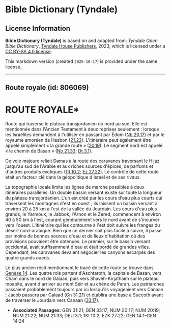 # Bible Dictionary (Tyndale)

## License Information

**Bible Dictionary (Tyndale)** is based on and adapted from: _Tyndale Open Bible Dictionary_, [Tyndale House Publishers](https://tyndaleopenresources.com/), 2023, which is licensed under a [CC BY-SA 4.0 license](https://creativecommons.org/licenses/by-sa/4.0/legalcode.en).

This markdown version (created `2025-10-17`) is provided under the same license.



--------------------------------

## Route royale (id: 806069)

ROUTE ROYALE\*
==============

Route qui traverse le plateau transjordanien du nord au sud. Elle est mentionnée dans l'Ancien Testament à deux reprises seulement : lorsque les Israélites demandent à l'utiliser en passant par Édom ([Nb 20\.17](https://ref.ly/Num20:17)) et par le royaume amoréen de Hesbon ([21\.22](https://ref.ly/Num21:22)). L'itinéraire peut également être appelé simplement « la grande route » ([20\.19](https://ref.ly/Num20:19)). Le segment nord est appelé « le chemin de Basan » ([Nb 21\.33](https://ref.ly/Num21:33); [Dt 3\.1](https://ref.ly/Deut3:1)).

Ce voie majeure reliait Damas à la route des caravanes traversant le Hijaz jusqu'au sud de l'Arabie et aux riches sources d'épices, de parfums et d'autres produits exotiques ([1R 10\.2](https://ref.ly/1Kgs10:2); [Ez 27\.22](https://ref.ly/Ezek27:22)). Le contrôle de cette route était un facteur clé dans la géopolitique d'Israël et de ses rivaux.

La topographie locale limite les lignes de marche possibles à deux itinéraires parallèles. Un double bassin versant existe sur toute la longueur du plateau transjordanien. L'un est créé par les cours d'eau plus courts qui traversent les montagnes d'est en ouest ; ils laissent un bassin versant à environ 20 à 25 km à l'est de la vallée du Jourdain. Les cours d'eau plus grands, le Yarmouk, le Jabbok, l'Arnon et le Zered, commencent à environ 40 à 50 km à l'est, courant généralement vers le nord avant de s'incurver vers l'ouest. L'itinéraire qui les contourne à l'est doit suivre les franges du désert nord\-arabique. Bien que ce dernier soit plus facile à suivre, il passe par moins de bonnes sources d'eau et de lieux d'habitation où des provisions pouvaient être obtenues. Le premier, sur le bassin versant occidental, avait suffisamment d'eau et était bordé de grandes villes. Cependant, les caravanes devaient négocier les canyons escarpés des quatre grands oueds.

Le plus ancien récit mentionnant le tracé de cette route se trouve dans [Genèse 14](https://ref.ly/Gen14:1-Gen14:24). Les quatre rois partent d'Aschtaroth, la capitale de Basan, vers Cham dans le nord de Galaad, puis vers Shaveh\-Kirjathaïm sur le plateau moabite, avant d'arriver au mont Séir et au chêne de Paran. Les patriarches passaient probablement toujours par ici lorsqu'ils voyageaient vers Canaan ; Jacob passera par Galaad ([Gn 31\.21](https://ref.ly/Gen31:21)) et établira une base à Succoth avant de traverser le Jourdain vers Canaan ([33\.17](https://ref.ly/Gen33:17)).

* **Associated Passages:** GEN 31:21; GEN 33:17; NUM 20:17; NUM 20:19; NUM 21:22; NUM 21:33; DEU 3:1; 1KI 10:2; EZK 27:22; GEN 14:1–GEN 14:24

